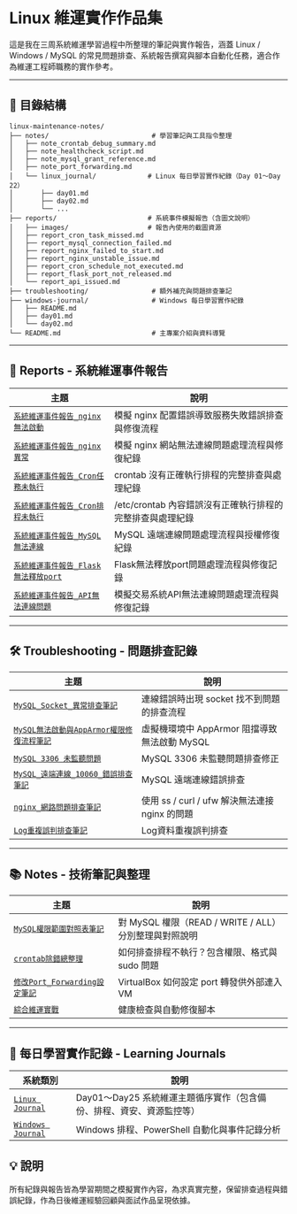 # Linux 維運實作作品集

這是我在三周系統維運學習過程中所整理的筆記與實作報告，涵蓋 Linux / Windows / MySQL 的常見問題排查、系統報告撰寫與腳本自動化任務，適合作為維運工程師職務的實作參考。

---

## 📁 目錄結構

```
linux-maintenance-notes/
├── notes/                          # 學習筆記與工具指令整理
│   ├── note_crontab_debug_summary.md
│   ├── note_healthcheck_script.md
│   ├── note_mysql_grant_reference.md
│   ├── note_port_forwarding.md
│   └── linux_journal/             # Linux 每日學習實作紀錄（Day 01～Day 22）
│       ├── day01.md
│       ├── day02.md
│       └── ...
├── reports/                       # 系統事件模擬報告（含圖文說明）
│   ├── images/                    # 報告內使用的截圖資源
│   ├── report_cron_task_missed.md
│   ├── report_mysql_connection_failed.md
│   ├── report_nginx_failed_to_start.md
│   ├── report_nginx_unstable_issue.md
│   ├── report_cron_schedule_not_executed.md       
│   ├── report_flask_port_not_released.md          
│   └── report_api_issued.md                       
├── troubleshooting/                # 額外補充與問題排查筆記
├── windows-journal/                # Windows 每日學習實作紀錄
│   ├── README.md
│   ├── day01.md
│   └── day02.md
└── README.md                       # 主專案介紹與資料導覽

```

---

## 📝 Reports - 系統維運事件報告

| 主題 | 說明 |
|------|------|
| [`系統維運事件報告_nginx無法啟動`](linux-maintenance-notes/reports/report_nginx_failed_to_start.md) | 模擬 nginx 配置錯誤導致服務失敗錯誤排查與修復流程 |
| [`系統維運事件報告_nginx異常`](linux-maintenance-notes/reports/report_nginx_unstable_issue.md) | 模擬 nginx 網站無法連線問題處理流程與修復紀錄 |
| [`系統維運事件報告_Cron任務未執行`](linux-maintenance-notes/reports/report_cron_task_missed.md) | crontab 沒有正確執行排程的完整排查與處理紀錄 |
| [`系統維運事件報告_Cron排程未執行`](linux-maintenance-notes/reports/report_cron_schedule_not_executed.md) | /etc/crontab 內容錯誤沒有正確執行排程的完整排查與處理紀錄 |
| [`系統維運事件報告_MySQL無法連線`](linux-maintenance-notes/reports/report_mysql_connection_failed.md) | MySQL 遠端連線問題處理流程與授權修復紀錄 |
| [`系統維運事件報告_Flask無法釋放port`](linux-maintenance-notes/reports/report_flask_port_not_released.md) | Flask無法釋放port問題處理流程與修復記錄 |
| [`系統維運事件報告_API無法連線問題`](linux-maintenance-notes/reports/report_api_issue.md) | 模擬交易系統API無法連線問題處理流程與修復記錄 |

---

## 🛠 Troubleshooting - 問題排查記錄

| 主題 | 說明 |
|------|------|
| [`MySQL_Socket_異常排查筆記`](linux-maintenance-notes/troubeshooting/troubleshoot_mysql_socket_error.md) | 連線錯誤時出現 socket 找不到問題的排查流程 |
| [`MySQL無法啟動與AppArmor權限修復流程筆記`](linux-maintenance-notes/troubleshooting/troubleshoot_mysql_apparmor.md) | 虛擬機環境中 AppArmor 阻擋導致無法啟動 MySQL |
| [`MySQL 3306 未監聽問題`](linux-maintenance-notes/troubleshooting/troubleshoot_mysql_3306_bind.md) | MySQL 3306 未監聽問題排查修正 |
| [`MySQL_遠端連線_10060_錯誤排查筆記`](linux-maintenance-notes/troubleshooting/troubleshoot_mysql_remote_10060.md) | MySQL 遠端連線錯誤排查 |
| [`nginx_網路問題排查筆記`](linux-maintenance-notes/troubleshooting/troubleshoot_nginx_network.md) | 使用 ss / curl / ufw 解決無法連接 nginx 的問題 |
| [`Log重複誤判排查筆記`](linux-maintenance-notes/troubleshooting/troubleshoot_log_duplicate.md) | Log資料重複誤判排查

---

## 📚 Notes - 技術筆記與整理

| 主題 | 說明 |
|------|------|
| [`MySQL權限範圍對照表筆記`](linux-maintenance-notes/notes/note_mysql_grant_reference.md) | 對 MySQL 權限（READ / WRITE / ALL）分別整理與對照說明 |
| [`crontab除錯總整理`](linux-maintenance-notes/notes/note_crontab_debug_summary.md) | 如何排查排程不執行？包含權限、格式與 sudo 問題 |
| [`修改Port_Forwarding設定筆記`](notes/note_port_forwarding.md) | VirtualBox 如何設定 port 轉發供外部連入 VM |
| [`綜合維運實戰`](linux-maintenance-notes/notes/note_healthcheck_script.md) | 健康檢查與自動修復腳本 |

---

## 📘 每日學習實作記錄 - Learning Journals

| 系統類別 | 說明 |
|--------|------|
| [`Linux Journal`](linux-maintenance-notes/notes/linux_journal/README.md) | Day01～Day25 系統維運主題循序實作（包含備份、排程、資安、資源監控等） |
| [`Windows Journal`](linux-maintenance-notes/windows-journal/README.md) | Windows 排程、PowerShell 自動化與事件記錄分析 |


## 💡 說明

所有紀錄與報告皆為學習期間之模擬實作內容，為求真實完整，保留排查過程與錯誤紀錄，作為日後維運經驗回顧與面試作品呈現依據。
